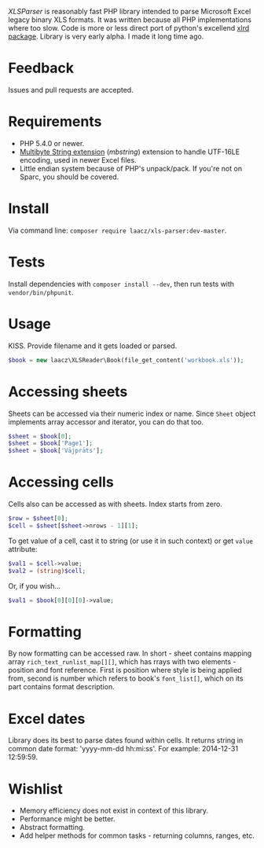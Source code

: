 *XLSParser* is reasonably fast PHP library intended to parse Microsoft Excel legacy binary XLS formats. It was written 
because all PHP implementations where too slow. Code is more or less direct port of python's excellend 
[xlrd package](https://pypi.python.org/pypi/xlrd). Library is very early alpha. I made it long time ago.  

# Feedback

Issues and pull requests are accepted.

# Requirements

* PHP 5.4.0 or newer.
* [Multibyte String extension](http://php.net/mbstring) (*mbstring*) extension to handle UTF-16LE encoding, used in 
newer Excel files.
* Little endian system because of PHP's unpack/pack. If you're not on Sparc, you should be covered.

# Install

Via command line: `composer require laacz/xls-parser:dev-master`.

# Tests

Install dependencies with `composer install --dev`, then run tests with `vendor/bin/phpunit`.

# Usage

KISS. Provide filename and it gets loaded or parsed.

```php
$book = new laacz\XLSReader\Book(file_get_content('workbook.xls'));
```

# Accessing sheets

Sheets can be accessed via their numeric index or name. Since `Sheet` object implements array accessor and iterator, you 
can do that too.

```php
$sheet = $book[0];
$sheet = $book['Page1'];
$sheet = $book['Vājprāts'];
```

# Accessing cells

Cells also can be accessed as with sheets. Index starts from zero.

```php
$row = $sheet[0];
$cell = $sheet[$sheet->nrows - 1][1];
```

To get value of a cell, cast it to string (or use it in such context) or get `value` attribute:

```php
$val1 = $cell->value;
$val2 = (string)$cell;
```

Or, if you wish...

```php
$val1 = $book[0][0][0]->value;
```

# Formatting

By now formatting can be accessed raw. In short - sheet contains mapping array `rich_text_runlist_map[][]`, which has 
rrays with two elements - position and font reference. First is position where style is being applied from, second is 
number which refers to book's `font_list[]`, which on its part contains format description.

# Excel dates

Library does its best to parse dates found within cells. It returns string in common date format: 'yyyy-mm-dd hh:mi:ss'. 
For example: 2014-12-31 12:59:59.

# Wishlist

* Memory efficiency does not exist in context of this library.
* Performance might be better.
* Abstract formatting.
* Add helper methods for common tasks - returning columns, ranges, etc.
